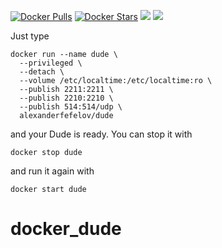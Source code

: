 [![Docker Pulls](https://img.shields.io/docker/pulls/alexanderfefelov/dude.svg)](https://hub.docker.com/r/alexanderfefelov/dude)
[![Docker Stars](https://img.shields.io/docker/stars/alexanderfefelov/dude.svg)](https://hub.docker.com/r/alexanderfefelov/dude)
[![](https://images.microbadger.com/badges/version/alexanderfefelov/dude.svg)](https://microbadger.com/images/alexanderfefelov/dude)
[![](https://images.microbadger.com/badges/image/alexanderfefelov/dude.svg)](https://microbadger.com/images/alexanderfefelov/dude)

Just type

    docker run --name dude \
      --privileged \
      --detach \
      --volume /etc/localtime:/etc/localtime:ro \
      --publish 2211:2211 \
      --publish 2210:2210 \
      --publish 514:514/udp \
      alexanderfefelov/dude

and your Dude is ready. You can stop it with

    docker stop dude

and run it again with

    docker start dude
# docker_dude
